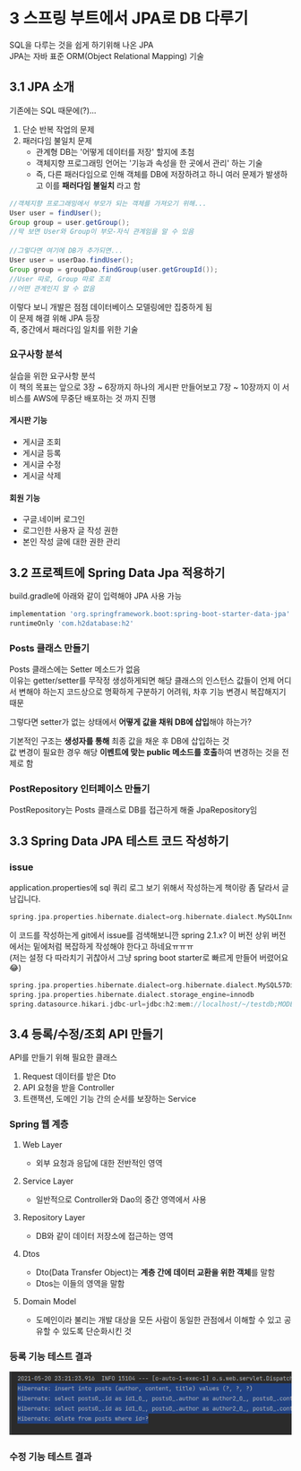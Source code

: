 # 3 스프링 부트에서 JPA로 DB 다루기
SQL을 다루는 것을 쉽게 하기위해 나온 JPA   
JPA는 자바 표준 ORM(Object Relational Mapping) 기술
## 3.1 JPA 소개
기존에는 SQL 때문에(?)...   
1. 단순 반복 작업의 문제
2. 패러다임 불일치 문제
	* 관계형 DB는 '어떻게 데이터를 저장' 할지에 초첨
	* 객체지향 프로그래밍 언어는 '기능과 속성을 한 곳에서 관리' 하는 기술
	* 즉, 다른 패러다임으로 인해 객체를 DB에 저장하려고 하니 여러 문제가 발생하고 
	이를 **패러다임 불일치** 라고 함

```java
//객체지향 프로그래밍에서 부모가 되는 객체를 가져오기 위해...
User user = findUser();
Group group = user.getGroup();
//딱 보면 User와 Group이 부모-자식 관계임을 알 수 있음

//그렇다면 여기에 DB가 추가되면...
User user = userDao.findUser();
Group group = groupDao.findGroup(user.getGroupId());
//User 따로, Group 따로 조회
//어떤 관계인지 알 수 없음
```

이렇다 보니 개발은 점점 데이터베이스 모델링에만 집중하게 됨   
이 문제 해결 위해 JPA 등장   
즉, 중간에서 패러다임 일치를 위한 기술

### 요구사항 분석
실습을 위한 요구사항 분석   
이 책의 목표는 앞으로 3장 ~ 6장까지 하나의 게시판 만들어보고 
7장 ~ 10장까지 이 서비스를 AWS에 무중단 배포하는 것 까지 진행
#### 게시판 기능
* 게시글 조회
* 게시글 등록
* 게시글 수정
* 게시글 삭제
#### 회원 기능
* 구글.네이버 로그인
* 로그인한 사용자 글 작성 권한
* 본인 작성 글에 대한 권한 관리

## 3.2 프로젝트에 Spring Data Jpa 적용하기
build.gradle에 아래와 같이 입력해야 JPA 사용 가능
```groovy
implementation 'org.springframework.boot:spring-boot-starter-data-jpa'
runtimeOnly 'com.h2database:h2'
```
### Posts 클래스 만들기
Posts 클래스에는 Setter 메소드가 없음   
이유는 getter/setter를 무작정 생성하게되면 해당 클래스의 인스턴스 값들이 언제 어디서 변해야 하는지
코드상으로 명확하게 구분하기 어려워, 차후 기능 변경시 복잡해지기 때문   

그렇다면 setter가 없는 상태에서 **어떻게 값을 채워 DB에 삽입**해야 하는가?   

기본적인 구조는 **생성자를 통해** 최종 값을 채운 후 DB에 삽입하는 것   
값 변경이 필요한 경우 해당 **이벤트에 맞는 public 메소드를 호출**하여 변경하는 것을 전제로 함

### PostRepository 인터페이스 만들기
PostRepository는 Posts 클래스로 DB를 접근하게 해줄 JpaRepository임

## 3.3 Spring Data JPA 테스트 코드 작성하기
### issue
application.properties에 sql 쿼리 로그 보기 위해서 작성하는게 책이랑 좀 달라서 글 남깁니다.
```groovy
spring.jpa.properties.hibernate.dialect=org.hibernate.dialect.MySQLInnoDBDialect
```
이 코드를 작성하는게 git에서 issue를 검색해보니깐 spring 2.1.x? 이 버전 상위 버전에서는 밑에처럼 
복잡하게 작성해야 한다고 하네요ㅠㅠㅠ   
(저는 설정 다 따라치기 귀찮아서 그냥 spring boot starter로 빠르게 만들어 버렸어요😂)
```groovy
spring.jpa.properties.hibernate.dialect=org.hibernate.dialect.MySQL57Dialect
spring.jpa.properties.hibernate.dialect.storage_engine=innodb
spring.datasource.hikari.jdbc-url=jdbc:h2:mem://localhost/~/testdb;MODE=MYSQL
```

## 3.4 등록/수정/조회 API 만들기
API를 만들기 위해 필요한 클래스
1. Request 데이터를 받은 Dto
2. API 요청을 받을 Controller
3. 트랜잭션, 도메인 기능 간의 순서를 보장하는 Service

### Spring 웹 계층
1. Web Layer
	* 외부 요청과 응답에 대한 전반적인 영역
	
2. Service Layer
	* 일반적으로 Controller와 Dao의 중간 영역에서 사용
	
3. Repository Layer
	* DB와 같이 데이터 저장소에 접근하는 영역
	
4. Dtos
	 * Dto(Data Transfer Object)는 **계층 간에 데이터 교환을 위한 객체**를 말함
	* Dtos는 이들의 영역을 말함
	
5. Domain Model
	* 도메인이라 불리는 개발 대상을 모든 사람이 동일한 관점에서 이해할 수 있고 공유할 수 있도록 단순화시킨 것   
	
### 등록 기능 테스트 결과
![img.png](img.png)   

### 수정 기능 테스트 결과

